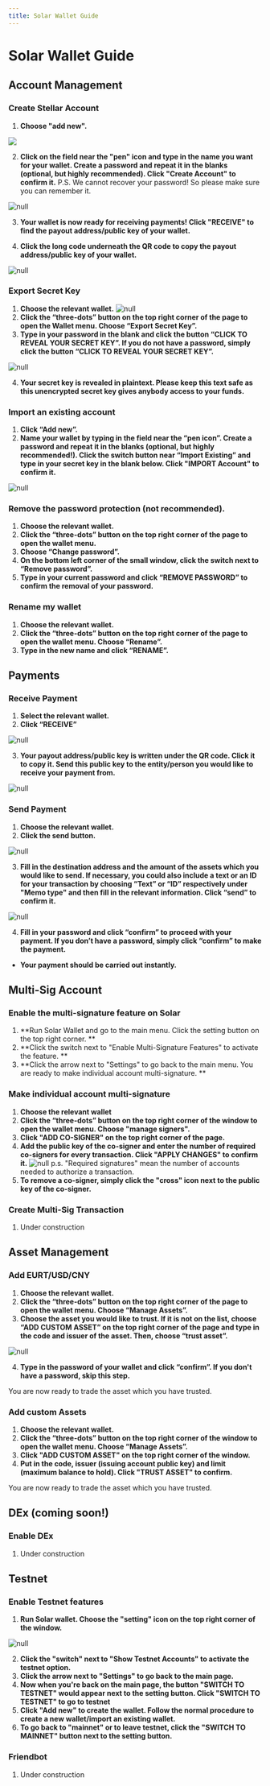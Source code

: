 ```yaml
---
title: Solar Wallet Guide
---
```

# Solar Wallet Guide

## Account Management

### Create Stellar Account

1. **Choose "add new".**

![](/images/screen-shot-2019-02-18-at-12.32.48.png)

2. **Click on the field near the "pen" icon and type in the name you want for your wallet. Create a password and repeat it in the blanks (optional, but highly recommended). Click "Create Account" to confirm it.**
 P.S. We cannot recover your password! So please make sure you can remember it.

![null](/images/rename-again.png)

3. **Your wallet is now ready for receiving payments! Click "RECEIVE" to find the payout address/public key of your wallet.**

4. **Click the long code underneath the QR code to copy the payout address/public key of your wallet.**

![null](/images/receive.png)

### Export Secret Key

1. **Choose the relevant wallet.**
   ![null](/images/choose-an-account.png)
2. **Click the “three-dots” button on the top right corner of the page to open the Wallet menu. Choose “Export Secret Key”.**
3. **Type in your password in the blank and click the button “CLICK TO REVEAL YOUR SECRET KEY”. If you do not have a password, simply click the button “CLICK TO REVEAL YOUR SECRET KEY”.**

![null](/images/screen-shot-2019-02-19-at-08.35.16.png)

4. **Your secret key is revealed in plaintext. Please keep this text safe as this unencrypted secret key gives anybody access to your funds.**

### Import an existing account

1. **Click “Add new”.**
2. **Name your wallet by typing in the field near the “pen icon”. Create a password and repeat it in the blanks (optional, but highly recommended!). Click the switch button near “Import Existing” and type in your secret key in the blank below. Click "IMPORT Account" to confirm it.**

![null](/images/rename-again.png)

### **Remove the password protection (not recommended).**

1. **Choose the relevant wallet.**
2. **Click the “three-dots” button on the top right corner of the page to open the wallet menu.**
3. **Choose “Change password”.**
4. **On the bottom left corner of the small window, click the switch next to “Remove password”.**
5. **Type in your current password and click “REMOVE PASSWORD” to confirm the removal of your password.**

### Rename my wallet

1. **Choose the relevant wallet.**
2. **Click the “three-dots” button on the top right corner of the page to open the wallet menu. Choose “Rename”.**
3. **Type in the new name and click “RENAME”.**

## Payments

### Receive Payment

1. **Select the relevant wallet.**
2. **Click “RECEIVE”**

![null](/images/screen-shot-2019-02-18-at-10.35.36.png)

3. **Your payout address/public key is written under the QR code. Click it to copy it. Send this public key to the entity/person you would like to receive your payment from.**

![null](/images/receive.png)

### Send Payment

1. **Choose the relevant wallet.**
2. **Click the send button.**

![null](/images/screen-shot-2019-02-18-at-10.35.36.png)

3. **Fill in the destination address and the amount of the assets which you would like to send. If necessary, you could also include a text or an ID for your transaction by choosing “Text” or “ID” respectively under "Memo type" and then fill in the relevant information. Click “send” to confirm it.**

![null](/images/screen-shot-2019-02-15-at-17.54.08.png)

4. **Fill in your password and click “confirm” to proceed with your payment. If you don’t have a password, simply click “confirm” to make the payment.**
* **Your payment should be carried out instantly.**

## Multi-Sig Account

### Enable the multi-signature feature on Solar

1. **Run Solar Wallet and go to the main menu. Click the setting button on the top right corner. **
2. **Click the switch next to "Enable Multi-Signature Features" to activate the feature. **
3. **Click the arrow next to "Settings" to go back to the main menu. You are ready to make individual account multi-signature. **

### Make individual account multi-signature

1. **Choose the relevant wallet**
2. **Click the “three-dots” button on the top right corner of the window to open the wallet menu. Choose "manage signers".**
3. **Click "ADD CO-SIGNER" on the top right corner of the page.**
4. **Add the public key of the co-signer and enter the number of required co-signers for every transaction. Click "APPLY CHANGES" to confirm it.**
   ![null](/images/cosigners.png)
p.s.  "Required signatures" mean the number of accounts needed to authorize a transaction. 
5. **To remove a co-signer, simply click the "cross" icon next to the public key of the co-signer.**

### Create Multi-Sig Transaction
1. Under construction

## Asset Management

### Add EURT/USD/CNY
1. **Choose the relevant wallet.**
2. **Click the “three-dots” button on the top right corner of the page to open the wallet menu.  Choose “Manage Assets”.**
3. **Choose the asset you would like to trust. If it is not on the list, choose “ADD CUSTOM ASSET” on the top right corner of the page and type in the code and issuer of the asset. Then, choose “trust asset”.**

![null](/images/screen-shot-2019-02-18-at-11.43.16.png)

4. **Type in the password of your wallet and click “confirm”. If you don't have a password, skip this step.**

You are now ready to trade the asset which you have trusted.

### Add custom Assets
1. **Choose the relevant wallet.**
2. **Click the “three-dots” button on the top right corner of the window to open the wallet menu.  Choose “Manage Assets”.**
3. **Click "ADD CUSTOM ASSET" on the top right corner of the window.**
4. **Put in the code, issuer (issuing account public key) and limit (maximum balance to hold). Click "TRUST ASSET" to confirm.**

You are now ready to trade the asset which you have trusted.

## DEx (coming soon!)

### Enable DEx 
1. Under construction

## Testnet

### Enable Testnet features

1. **Run Solar wallet. Choose the "setting" icon on the top right corner of the window.**

![null](/images/screen-shot-2019-02-18-at-12.01.13.png)

2. **Click the "switch" next to "Show Testnet Accounts" to activate the testnet option.**
3. **Click the arrow next to "Settings" to go back to the main page.**
4. **Now when you're back on the main page, the button "SWITCH TO TESTNET" would appear next to the setting button. Click "SWITCH TO TESTNET" to go to testnet**
5. **Click "Add new" to create the wallet. Follow the normal procedure to create a new wallet/import an existing wallet.**
6. **To go back to "mainnet" or to leave testnet, click the "SWITCH TO MAINNET" button next to the setting button.**


### Friendbot
1. Under construction
